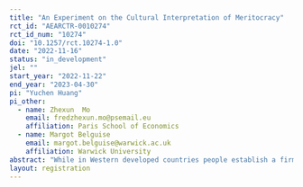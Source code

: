 ```yaml
---
title: "An Experiment on the Cultural Interpretation of Meritocracy"
rct_id: "AEARCTR-0010274"
rct_id_num: "10274"
doi: "10.1257/rct.10274-1.0"
date: "2022-11-16"
status: "in_development"
jel: ""
start_year: "2022-11-22"
end_year: "2023-04-30"
pi: "Yuchen Huang"
pi_other:
  - name: Zhexun  Mo
    email: fredzhexun.mo@psemail.eu
    affiliation: Paris School of Economics
  - name: Margot Belguise
    email: margot.belguise@warwick.ac.uk
    affiliation: Warwick University
abstract: "While in Western developed countries people establish a firm link between their beliefs in the importance of merit (as opposed to luck and privilege) in the income generating process and the desired level of redistribution, this significant correlation is not observed in East Asian countries despite a tradition of meritocratic civil service exams with competitive selection and a heavy focus on education. We argue that the concept of meritocracy takes different forms in Asia versus in Europe. We make a distinction between "consequentialist" meritocracy and "deontological" meritocracy, with the former adopting meritocracy as a means of maximising total surplus and the latter aiming at distributing resources proportional to intrinsic merits. We predict that these two types of meritocracy interpretations would generate different distributional preferences, and empirically test it with incentivised spectator games with students from highly selective colleges of different cultures. Spectators are asked to make redistribution choices in a series of scenarios provided to them. We randomize the status-quo income distribution described in the scenarios, by assigning half of the spectators to a highly unequal status-quo distribution (winner takes all) and the other half to an almost equal status-quo distribution. We compare both the sums redistributed and the Gini coefficients implemented by spectators of different cultures, in order to disentangle preference for inequality from status-quo bias. In order to test our predictions of which meritocracy considerations Western (deontological meritocrats) and East Asian (consequentialist meritocrats) respondents would privilege when faced with ethical trade-offs, we compare the redistribution choices made by spectators in a baseline scenario where the initial income distribution is determined by performance on a task, with their redistribution choices in scenarios where ethical trade-offs arise."
layout: registration
---
```



